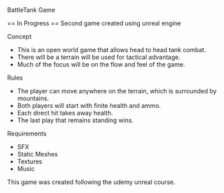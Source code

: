 BattleTank Game

== In Progress ==
Second game created using unreal engine

Concept
- This is an open world game that allows head to head tank combat.
- There will be a terrain will be used for tactical advantage.
- Much of the focus will be on the flow and feel of the game.

Rules
- The player can move anywhere on the terrain, which is surrounded by mountains.
- Both players will start with finite health and ammo.
- Each direct hit takes away health.
- The last play that remains standing wins.

Requirements
- SFX
- Static Meshes
- Textures
- Music

This game was created following the udemy unreal course.
